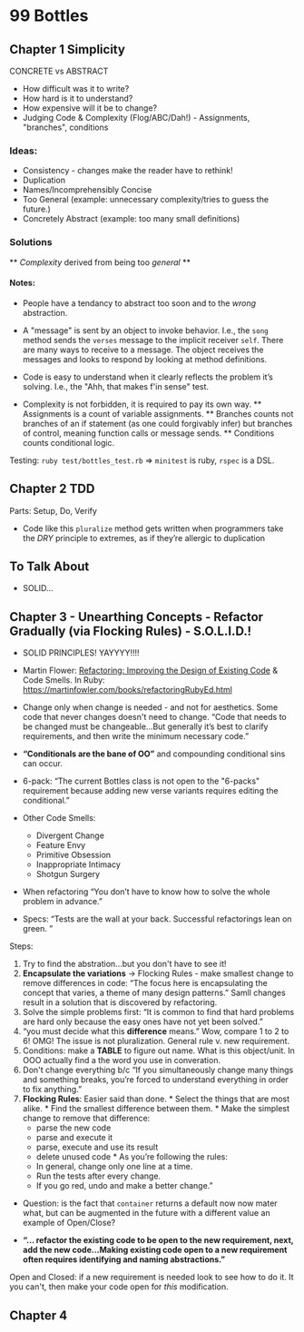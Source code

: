 # 99 Bottles

## Chapter 1 Simplicity

CONCRETE vs ABSTRACT

- How difficult was it to write?
- How hard is it to understand?
- How expensive will it be to change?
- Judging Code & Complexity (Flog/ABC/Dah!) - Assignments, "branches", conditions

### Ideas:
* Consistency - changes make the reader have to rethink!
* Duplication
* Names/Incomprehensibly Concise
* Too General (example: unnecessary complexity/tries to guess the future.)
* Concretely Abstract (example: too many small definitions)

### Solutions
** _Complexity_ derived from being too _general_ **

#### Notes:
* People have a tendancy to abstract too soon and to the _wrong_ abstraction.

* A "message" is sent by an object to invoke behavior. I.e., the `song` method sends the `verses` message to the implicit receiver `self`. There are many ways to receive to a message. The object receives the messages and looks to respond by looking at method definitions.

* Code is easy to understand when it clearly reflects the problem it’s solving. I.e., the "Ahh, that makes f'in sense" test.

* Complexity is not forbidden, it is required to pay its own way.
  ** Assignments is a count of variable assignments.
  ** Branches counts not branches of an if statement (as one could forgivably infer) but branches of control, meaning function calls or message sends.
  ** Conditions counts conditional logic.

Testing: `ruby test/bottles_test.rb` => `minitest` is ruby, `rspec` is a DSL.

## Chapter 2 TDD

Parts: Setup, Do, Verify

* Code like this `pluralize` method gets written when programmers take the *DRY* principle to extremes, as if they’re allergic to duplication

## To Talk About

* SOLID...

## Chapter 3 - Unearthing Concepts - Refactor Gradually (via Flocking Rules) - S.O.L.I.D.!

* SOLID PRINCIPLES! YAYYYY!!!!
* Martin Flower: [Refactoring: Improving the Design of Existing Code](https://books.google.com/books/about/Refactoring.html?id=HmrDHwgkbPsC) & Code Smells. In Ruby: https://martinfowler.com/books/refactoringRubyEd.html

* Change only when change is needed - and not for aesthetics. Some code that never changes doesn't need to change. “Code that needs to be changed must be changeable...But generally it’s best to clarify requirements, and then write the minimum necessary code.”

* **“Conditionals are the bane of OO”** and compounding conditional sins can occur.
 
* 6-pack: “The current Bottles class is not open to the "6-packs" requirement because adding new verse variants requires editing the conditional.”

* Other Code Smells:
  * Divergent Change
  * Feature Envy
  * Primitive Obsession
  * Inappropriate Intimacy
  * Shotgun Surgery

* When refactoring “You don’t have to know how to solve the whole problem in advance.”
* Specs: “Tests are the wall at your back. Successful refactorings lean on green. ”

Steps:
  1. Try to find the abstration...but you don't have to see it!
  1. **Encapsulate the variations** -> Flocking Rules - make smallest change to remove differences in code: “The focus here is encapsulating the concept that varies, a theme of many design patterns.” Samll changes result in a solution that is discovered by refactoring.
  1. Solve the simple problems first: “It is common to find that hard problems are hard only because the easy ones have not yet been solved.”
  1. “you must decide what this **difference** means.” Wow, compare 1 to 2 to 6! OMG! The issue is not pluralization. General rule v. new requirement.
  1. Conditions: make a **TABLE** to figure out name. What is this object/unit. In OOO actually find a the word you use in converation.
  1. Don't change everything b/c “If you simultaneously change many things and something breaks, you’re forced to understand everything in order to fix anything.”
  1. **Flocking Rules**: Easier said than done.
    * Select the things that are most alike.
    * Find the smallest difference between them.
    * Make the simplest change to remove that difference:
      * parse the new code
      * parse and execute it
      * parse, execute and use its result
      * delete unused code
    * As you’re following the rules:
      * In general, change only one line at a time.
      * Run the tests after every change.
      * If you go red, undo and make a better change.”

* Question: is the fact that `container` returns a default now now mater what, but can be augmented in the future with a different value an example of Open/Close?

* **“... refactor the existing code to be open to the new requirement, next, add the new code...Making existing code open to a new requirement often requires identifying and naming abstractions.”**

Open and Closed: if a new requirement is needed look to see how to do it.  It you can't, then make your code open for *this* modification.

## Chapter 4